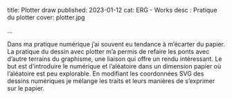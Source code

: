 title: Plotter draw
published: 2023-01-12
cat: ERG - Works
desc : Pratique du plotter
cover: plotter.jpg


...


Dans ma pratique numérique
j’ai souvent eu tendance à
m’écarter du papier. La pratique
du dessin avec plotter
m’a permis de refaire
les ponts avec d’autre terrains
du graphisme, une
liaison qui offre un rendu
intéressant. Le but est
d’introduire le numérique
et l’aléatoire dans un dimension
papier où l’aléatoire
est peu explorable.
En modifiant les coordonnées
SVG des dessins numériques
je mélange les
traits et leurs manières de
s’exprimer sur le papier.



